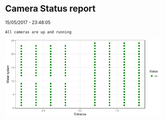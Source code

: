 Camera Status report
================
15/05/2017 - 23:48:05

    All cameras are up and running

![](camreport_files/figure-markdown_github/unnamed-chunk-2-1.png)
